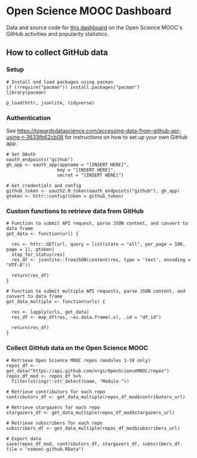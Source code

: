 # Open Science MOOC Dashboard

Data and source code for [this dashboard](http://www.dataplanes.org/osmooc-dashboard/) on the Open Science MOOC's GitHub activities and popularity statistics. 


## How to collect GitHub data

### Setup

```{r}
# Install and load packages using pacman
if (!require("pacman")) install.packages("pacman")
library(pacman)

p_load(httr, jsonlite, tidyverse)
```

### Authentication

See https://towardsdatascience.com/accessing-data-from-github-api-using-r-3633fb62cb08 for instructions on how to set up your own GitHub app.

```{r}
# Set OAuth
oauth_endpoints("github")
gh_app <- oauth_app(appname = "[INSERT HERE]",
                   key = "[INSERT HERE]",
                   secret = "[INSERT HERE]")

# Get credentials and config
github_token <- oauth2.0_token(oauth_endpoints("github"), gh_app)
gtoken <- httr::config(token = github_token)
```

### Custom functions to retrieve data from GitHub

```{r functions}
# Function to submit API request, parse JSON content, and convert to data frame 
get_data <- function(url) {
  
  res <- httr::GET(url, query = list(state = "all", per_page = 100, page = 1), gtoken)
  stop_for_status(res)
  res_df <- jsonlite::fromJSON(content(res, type = 'text', encoding = "UTF-8"))
  
  return(res_df)
}

# Function to submit multiple API requests, parse JSON content, and convert to data frame 
get_data_multiple <- function(urls) {
  
  res <- lapply(urls, get_data)
  res_df <- map_df(res, ~as.data.frame(.x), .id = "df_id")
  
  return(res_df)
}
```

### Collect GitHub data on the Open Science MOOC

```{r}
# Retrieve Open Science MOOC repos (modules 1-10 only)
repos_df <- get_data("https://api.github.com/orgs/OpenScienceMOOC/repos")
repos_df_mod <- repos_df %>% 
  filter(stringr::str_detect(name, "Module-"))

# Retrieve contributors for each repo
contributors_df <- get_data_multiple(repos_df_mod$contributors_url)

# Retrieve stargazers for each repo
stargazers_df <- get_data_multiple(repos_df_mod$stargazers_url)

# Retrieve subscribers for each repo
subscribers_df <- get_data_multiple(repos_df_mod$subscribers_url)

# Export data
save(repos_df_mod, contributors_df, stargazers_df, subscribers_df, file = "osmooc-github.RData")
```


